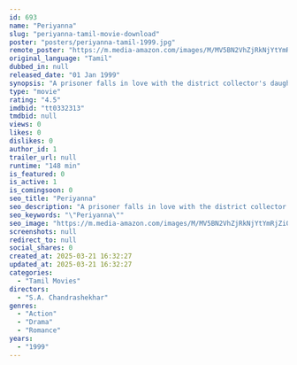 ```yaml
---
id: 693
name: "Periyanna"
slug: "periyanna-tamil-movie-download"
poster: "posters/periyanna-tamil-1999.jpg"
remote_poster: "https://m.media-amazon.com/images/M/MV5BN2VhZjRkNjYtYmRjZi00M2QyLTk2YzAtZmY4NWUyMGIxMThjXkEyXkFqcGdeQXVyODE0NjUxNzY@._V1_SX300.jpg"
original_language: "Tamil"
dubbed_in: null
released_date: "01 Jan 1999"
synopsis: "A prisoner falls in love with the district collector's daughter while giving her music lessons. Fearing opposition, they elope to a village and befriend the village chief who vows to get them married."
type: "movie"
rating: "4.5"
imdbid: "tt0332313"
tmdbid: null
views: 0
likes: 0
dislikes: 0
author_id: 1
trailer_url: null
runtime: "148 min"
is_featured: 0
is_active: 1
is_comingsoon: 0
seo_title: "Periyanna"
seo_description: "A prisoner falls in love with the district collector's daughter while giving her music lessons. Fearing opposition, they elope to a village and befriend the village chief who vows to get them married."
seo_keywords: "\"Periyanna\""
seo_image: "https://m.media-amazon.com/images/M/MV5BN2VhZjRkNjYtYmRjZi00M2QyLTk2YzAtZmY4NWUyMGIxMThjXkEyXkFqcGdeQXVyODE0NjUxNzY@._V1_SX300.jpg"
screenshots: null
redirect_to: null
social_shares: 0
created_at: 2025-03-21 16:32:27
updated_at: 2025-03-21 16:32:27
categories:
  - "Tamil Movies"
directors:
  - "S.A. Chandrashekhar"
genres:
  - "Action"
  - "Drama"
  - "Romance"
years:
  - "1999"
---
```

